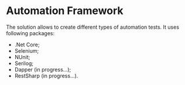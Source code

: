 # Automation Framework

The solution allows to create different types of automation tests. It uses following packages:
- .Net Core;
- Selenium; 
- NUnit; 
- Serilog; 
- Dapper (in progress...); 
- RestSharp (in progress...). 

